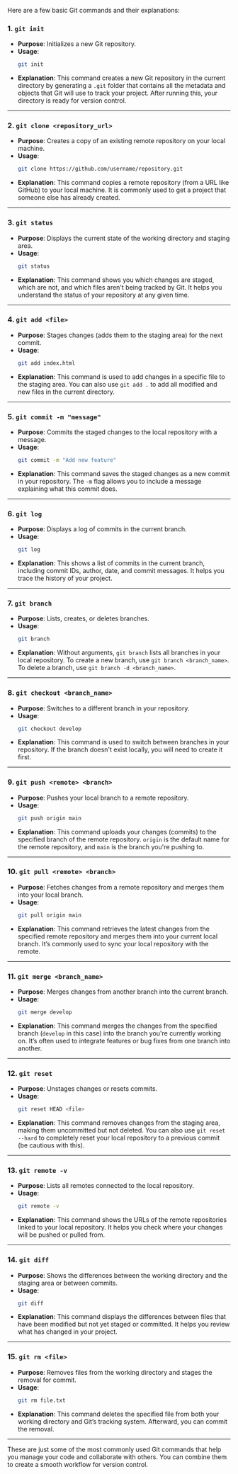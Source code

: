 Here are a few basic Git commands and their explanations:

### 1. **`git init`**
   - **Purpose**: Initializes a new Git repository.
   - **Usage**: 
     ```bash
     git init
     ```
   - **Explanation**: This command creates a new Git repository in the current directory by generating a `.git` folder that contains all the metadata and objects that Git will use to track your project. After running this, your directory is ready for version control.

---

### 2. **`git clone <repository_url>`**
   - **Purpose**: Creates a copy of an existing remote repository on your local machine.
   - **Usage**: 
     ```bash
     git clone https://github.com/username/repository.git
     ```
   - **Explanation**: This command copies a remote repository (from a URL like GitHub) to your local machine. It is commonly used to get a project that someone else has already created.

---

### 3. **`git status`**
   - **Purpose**: Displays the current state of the working directory and staging area.
   - **Usage**: 
     ```bash
     git status
     ```
   - **Explanation**: This command shows you which changes are staged, which are not, and which files aren't being tracked by Git. It helps you understand the status of your repository at any given time.

---

### 4. **`git add <file>`**
   - **Purpose**: Stages changes (adds them to the staging area) for the next commit.
   - **Usage**: 
     ```bash
     git add index.html
     ```
   - **Explanation**: This command is used to add changes in a specific file to the staging area. You can also use `git add .` to add all modified and new files in the current directory.

---

### 5. **`git commit -m "message"`**
   - **Purpose**: Commits the staged changes to the local repository with a message.
   - **Usage**: 
     ```bash
     git commit -m "Add new feature"
     ```
   - **Explanation**: This command saves the staged changes as a new commit in your repository. The `-m` flag allows you to include a message explaining what this commit does.

---

### 6. **`git log`**
   - **Purpose**: Displays a log of commits in the current branch.
   - **Usage**: 
     ```bash
     git log
     ```
   - **Explanation**: This shows a list of commits in the current branch, including commit IDs, author, date, and commit messages. It helps you trace the history of your project.

---

### 7. **`git branch`**
   - **Purpose**: Lists, creates, or deletes branches.
   - **Usage**: 
     ```bash
     git branch
     ```
   - **Explanation**: Without arguments, `git branch` lists all branches in your local repository. To create a new branch, use `git branch <branch_name>`. To delete a branch, use `git branch -d <branch_name>`.

---

### 8. **`git checkout <branch_name>`**
   - **Purpose**: Switches to a different branch in your repository.
   - **Usage**: 
     ```bash
     git checkout develop
     ```
   - **Explanation**: This command is used to switch between branches in your repository. If the branch doesn't exist locally, you will need to create it first.

---

### 9. **`git push <remote> <branch>`**
   - **Purpose**: Pushes your local branch to a remote repository.
   - **Usage**: 
     ```bash
     git push origin main
     ```
   - **Explanation**: This command uploads your changes (commits) to the specified branch of the remote repository. `origin` is the default name for the remote repository, and `main` is the branch you're pushing to.

---

### 10. **`git pull <remote> <branch>`**
   - **Purpose**: Fetches changes from a remote repository and merges them into your local branch.
   - **Usage**: 
     ```bash
     git pull origin main
     ```
   - **Explanation**: This command retrieves the latest changes from the specified remote repository and merges them into your current local branch. It’s commonly used to sync your local repository with the remote.

---

### 11. **`git merge <branch_name>`**
   - **Purpose**: Merges changes from another branch into the current branch.
   - **Usage**: 
     ```bash
     git merge develop
     ```
   - **Explanation**: This command merges the changes from the specified branch (`develop` in this case) into the branch you're currently working on. It’s often used to integrate features or bug fixes from one branch into another.

---

### 12. **`git reset`**
   - **Purpose**: Unstages changes or resets commits.
   - **Usage**: 
     ```bash
     git reset HEAD <file>
     ```
   - **Explanation**: This command removes changes from the staging area, making them uncommitted but not deleted. You can also use `git reset --hard` to completely reset your local repository to a previous commit (be cautious with this).

---

### 13. **`git remote -v`**
   - **Purpose**: Lists all remotes connected to the local repository.
   - **Usage**: 
     ```bash
     git remote -v
     ```
   - **Explanation**: This command shows the URLs of the remote repositories linked to your local repository. It helps you check where your changes will be pushed or pulled from.

---

### 14. **`git diff`**
   - **Purpose**: Shows the differences between the working directory and the staging area or between commits.
   - **Usage**: 
     ```bash
     git diff
     ```
   - **Explanation**: This command displays the differences between files that have been modified but not yet staged or committed. It helps you review what has changed in your project.

---

### 15. **`git rm <file>`**
   - **Purpose**: Removes files from the working directory and stages the removal for commit.
   - **Usage**: 
     ```bash
     git rm file.txt
     ```
   - **Explanation**: This command deletes the specified file from both your working directory and Git’s tracking system. Afterward, you can commit the removal.

---

These are just some of the most commonly used Git commands that help you manage your code and collaborate with others. You can combine them to create a smooth workflow for version control.